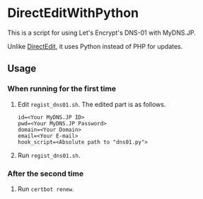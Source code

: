 # DirectEditWithPython
This is a script for using Let's Encrypt's DNS-01 with MyDNS.JP.

Unlike [DirectEdit](https://github.com/disco-v8/DirectEdit), it uses Python instead of PHP for updates.

## Usage

### When running for the first time

 1. Edit `regist_dns01.sh`. The edited part is as follows.
	```
	id=<Your MyDNS.JP ID>
	pwd=<Your MyDNS.JP Password>
	domain=<Your Domain>
	email=<Your E-mail>
	hook_script=<Absolute path to "dns01.py">
	```
 2. Run `regist_dns01.sh`.

### After the second time

 1. Run `certbot renew`.

